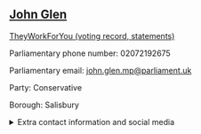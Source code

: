 ## <a href="https://members.parliament.uk/member/4051/contact">John Glen</a>

<a href="https://www.theyworkforyou.com/mp/24839/john_glen/salisbury">TheyWorkForYou (voting record, statements)</a> 

Parliamentary phone number: 02072192675 

Parliamentary email: john.glen.mp@parliament.uk 

Party: Conservative 

Borough: Salisbury 

<details><summary>Extra contact information and social media</summary> 
<li>Website: http://www.johnglen.org.uk/</li>
<li>Twitter: https://twitter.com/JohnGlenUK</li>
<li>Constituency office phone number: 01722323050</li>
<li>Constituency office email:</li>
<li>Facebook: https://www.facebook.com/johnglenmp</li>
<li>Instagram:</li>
<li>Youtube:</li>
<li>Linkedin:</li>
<li>Government department phone number:</li>
<li>Government department email:</li>
<li>Threads:</li>
<li>Party office phone number:</li>
<li>Party office email:</li>
<li>Tiktok:</li>
</details>